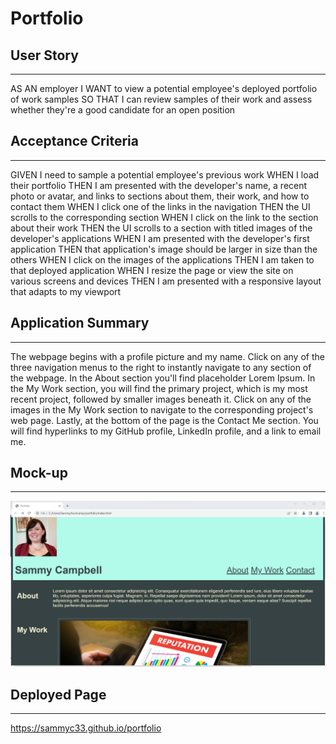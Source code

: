 # Portfolio

## User Story
---
AS AN employer
I WANT to view a potential employee's deployed portfolio of work samples
SO THAT I can review samples of their work and assess whether they're a good candidate for an open position

## Acceptance Criteria 
---
GIVEN I need to sample a potential employee's previous work
WHEN I load their portfolio
THEN I am presented with the developer's name, a recent photo or avatar, and links to sections about them, their work, and how to contact them
WHEN I click one of the links in the navigation
THEN the UI scrolls to the corresponding section
WHEN I click on the link to the section about their work
THEN the UI scrolls to a section with titled images of the developer's applications
WHEN I am presented with the developer's first application
THEN that application's image should be larger in size than the others
WHEN I click on the images of the applications
THEN I am taken to that deployed application
WHEN I resize the page or view the site on various screens and devices
THEN I am presented with a responsive layout that adapts to my viewport

## Application Summary
---
The webpage begins with a profile picture and my name. Click on any of the three navigation menus to the right to instantly navigate to any section of the webpage. In the About section you'll find placeholder Lorem Ipsum. In the My Work section, you will find the primary project, which is my most recent project, followed by smaller images beneath it. Click on any of the images in the My Work section to navigate to the corresponding project's web page. Lastly, at the bottom of the page is the Contact Me section. You will find hyperlinks to my GitHub profile, LinkedIn profile, and a link to email me. 

## Mock-up
---
![Portfolio](https://github.com/sammyc33/portfolio/blob/main/assets/images/portfoliomock.png)

## Deployed Page
---
https://sammyc33.github.io/portfolio

